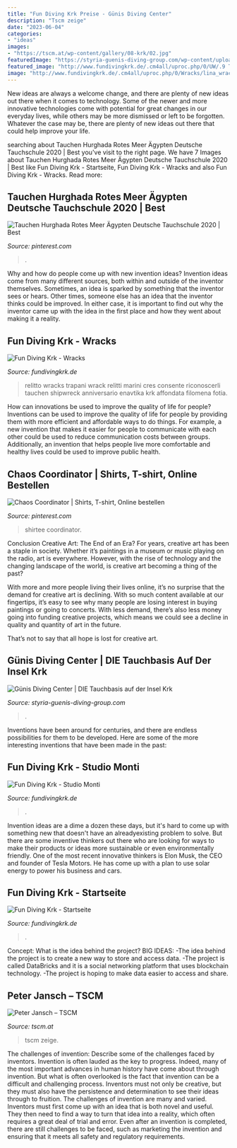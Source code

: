 ```yaml
---
title: "Fun Diving Krk Preise - Günis Diving Center"
description: "Tscm zeige"
date: "2023-06-04"
categories:
- "ideas"
images:
- "https://tscm.at/wp-content/gallery/08-krk/02.jpg"
featuredImage: "https://styria-guenis-diving-group.com/wp-content/uploads/2016/01/transparent.png"
featured_image: "http://www.fundivingkrk.de/.cm4all/uproc.php/0/UW/.9 Tauchen Krk Oktober 2011 209 the deep blue sky.JPG/scale?_=162ebe42fd8"
image: "http://www.fundivingkrk.de/.cm4all/uproc.php/0/Wracks/lina_wrack-1.jpg?_=1651a04c367"
---
```



New ideas are always a welcome change, and there are plenty of new ideas out there when it comes to technology. Some of the newer and more innovative technologies come with potential for great changes in our everyday lives, while others may be more dismissed or left to be forgotten. Whatever the case may be, there are plenty of new ideas out there that could help improve your life.

	

		
searching about Tauchen Hurghada Rotes Meer Ägypten Deutsche Tauchschule 2020 | Best you've visit to the right page. We have 7 Images about Tauchen Hurghada Rotes Meer Ägypten Deutsche Tauchschule 2020 | Best like Fun Diving Krk - Startseite, Fun Diving Krk - Wracks and also Fun Diving Krk - Wracks. Read more:
		
    
## Tauchen Hurghada Rotes Meer Ägypten Deutsche Tauchschule 2020 | Best

<img loading=lazy src="https://i.pinimg.com/474x/0b/3e/4e/0b3e4e62ba287a7228f3eb4057c0ce7f.jpg" onerror="this.onerror=null;this.src='https://tse3.mm.bing.net/th?id=OIP.EWf_O4N82YRhzvQZvgXpOgAAAA&amp;pid=15.1';" alt="Tauchen Hurghada Rotes Meer Ägypten Deutsche Tauchschule 2020 | Best">

_Source: pinterest.com_

>. 

	

Why and how do people come up with new invention ideas?
Invention ideas come from many different sources, both within and outside of the inventor themselves. Sometimes, an idea is sparked by something that the inventor sees or hears. Other times, someone else has an idea that the inventor thinks could be improved. In either case, it is important to find out why the inventor came up with the idea in the first place and how they went about making it a reality.

    
## Fun Diving Krk - Wracks

<img loading=lazy src="http://www.fundivingkrk.de/.cm4all/uproc.php/0/Wracks/lina_wrack-1.jpg?_=1651a04c367" onerror="this.onerror=null;this.src='https://tse1.mm.bing.net/th?id=OIP.ba51BZ2tR18l2w-B1zbuhQHaGG&amp;pid=15.1';" alt="Fun Diving Krk - Wracks">

_Source: fundivingkrk.de_

>relitto wracks trapani wrack relitti marini cres consente riconoscerli tauchen shipwreck anniversario enavtika krk affondata filomena fotia. 

	

How can innovations be used to improve the quality of life for people?
Inventions can be used to improve the quality of life for people by providing them with more efficient and affordable ways to do things. For example, a new invention that makes it easier for people to communicate with each other could be used to reduce communication costs between groups. Additionally, an invention that helps people live more comfortable and healthy lives could be used to improve public health.

    
## Chaos Coordinator | Shirts, T-shirt, Online Bestellen

<img loading=lazy src="https://i.pinimg.com/originals/72/31/7a/72317a2a01df44de70bc23bf5e9438b4.png" onerror="this.onerror=null;this.src='https://tse3.mm.bing.net/th?id=OIP.0c3NIwUC1MQoKhI2Xzyv_AHaIF&amp;pid=15.1';" alt="Chaos Coordinator | Shirts, T-shirt, Online bestellen">

_Source: pinterest.com_

>shirtee coordinator. 

	

Conclusion
Creative Art: The End of an Era?
For years, creative art has been a staple in society. Whether it’s paintings in a museum or music playing on the radio, art is everywhere. However, with the rise of technology and the changing landscape of the world, is creative art becoming a thing of the past?

With more and more people living their lives online, it’s no surprise that the demand for creative art is declining. With so much content available at our fingertips, it’s easy to see why many people are losing interest in buying paintings or going to concerts. With less demand, there’s also less money going into funding creative projects, which means we could see a decline in quality and quantity of art in the future.

That’s not to say that all hope is lost for creative art.

    
## Günis Diving Center | DIE Tauchbasis Auf Der Insel Krk

<img loading=lazy src="https://styria-guenis-diving-group.com/wp-content/uploads/2016/01/transparent.png" onerror="this.onerror=null;this.src='https://tse3.mm.bing.net/th?id=OIP.o3Uq7FfA6NQUcYncf6uAuwAAAA&amp;pid=15.1';" alt="Günis Diving Center | DIE Tauchbasis auf der Insel Krk">

_Source: styria-guenis-diving-group.com_

>. 

	

Inventions have been around for centuries, and there are endless possibilities for them to be developed. Here are some of the more interesting inventions that have been made in the past:

    
## Fun Diving Krk - Studio Monti

<img loading=lazy src="http://www.fundivingkrk.de/.cm4all/uproc.php/0/Veit2/IMG_20180630_111312.jpg?_=1645a0dc810" onerror="this.onerror=null;this.src='https://tse2.mm.bing.net/th?id=OIP.dDDCQDqmjcKXNcAAhvSVygHaJ4&amp;pid=15.1';" alt="Fun Diving Krk - Studio Monti">

_Source: fundivingkrk.de_

>. 

	

Invention ideas are a dime a dozen these days, but it's hard to come up with something new that doesn't have an alreadyexisting problem to solve. But there are some inventive thinkers out there who are looking for ways to make their products or ideas more sustainable or even environmentally friendly. One of the most recent innovative thinkers is Elon Musk, the CEO and founder of Tesla Motors. He has come up with a plan to use solar energy to power his business and cars.

    
## Fun Diving Krk - Startseite

<img loading=lazy src="http://www.fundivingkrk.de/.cm4all/uproc.php/0/UW/.9 Tauchen Krk Oktober 2011 209 the deep blue sky.JPG/scale?_=162ebe42fd8" onerror="this.onerror=null;this.src='https://tse2.mm.bing.net/th?id=OIP.EqAx7xc1AuJxniNrU4fq2wHaFj&amp;pid=15.1';" alt="Fun Diving Krk - Startseite">

_Source: fundivingkrk.de_

>. 

	

Concept: What is the idea behind the project?
BIG IDEAS: 
-The idea behind the project is to create a new way to store and access data. 
-The project is called DataBricks and it is a social networking platform that uses blockchain technology. 
-The project is hoping to make data easier to access and share.

    
## Peter Jansch – TSCM

<img loading=lazy src="https://tscm.at/wp-content/gallery/08-krk/02.jpg" onerror="this.onerror=null;this.src='https://tse1.mm.bing.net/th?id=OIP.6BEtnr0iO4gAII7jvLhc9QHaEK&amp;pid=15.1';" alt="Peter Jansch – TSCM">

_Source: tscm.at_

>tscm zeige. 

	

The challenges of invention: Describe some of the challenges faced by inventors.
Invention is often lauded as the key to progress. Indeed, many of the most important advances in human history have come about through invention. But what is often overlooked is the fact that invention can be a difficult and challenging process. Inventors must not only be creative, but they must also have the persistence and determination to see their ideas through to fruition.
The challenges of invention are many and varied. Inventors must first come up with an idea that is both novel and useful. They then need to find a way to turn that idea into a reality, which often requires a great deal of trial and error. Even after an invention is completed, there are still challenges to be faced, such as marketing the invention and ensuring that it meets all safety and regulatory requirements.

